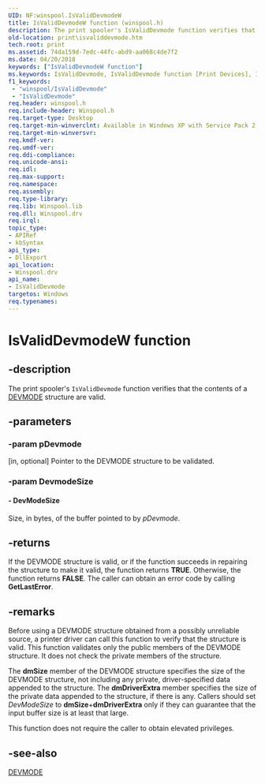 ```yaml
---
UID: NF:winspool.IsValidDevmodeW
title: IsValidDevmodeW function (winspool.h)
description: The print spooler's IsValidDevmode function verifies that the contents of a DEVMODE structure are valid.
old-location: print\isvaliddevmode.htm
tech.root: print
ms.assetid: 74da159d-7edc-44fc-abd9-aa068c4de7f2
ms.date: 04/20/2018
keywords: ["IsValidDevmodeW function"]
ms.keywords: IsValidDevmode, IsValidDevmode function [Print Devices], IsValidDevmodeA, IsValidDevmodeW, print.isvaliddevmode, spoolfnc_ea9b6cc1-6f0b-42a7-835b-df561588691a.xml, winspool/IsValidDevmode
f1_keywords:
 - "winspool/IsValidDevmode"
 - "IsValidDevmode"
req.header: winspool.h
req.include-header: Winspool.h
req.target-type: Desktop
req.target-min-winverclnt: Available in Windows XP with Service Pack 2 and later versions of Windows.
req.target-min-winversvr: 
req.kmdf-ver: 
req.umdf-ver: 
req.ddi-compliance: 
req.unicode-ansi: 
req.idl: 
req.max-support: 
req.namespace: 
req.assembly: 
req.type-library: 
req.lib: Winspool.lib
req.dll: Winspool.drv
req.irql: 
topic_type:
- APIRef
- kbSyntax
api_type:
- DllExport
api_location:
- Winspool.drv
api_name:
- IsValidDevmode
targetos: Windows
req.typenames: 
---
```


# IsValidDevmodeW function


## -description


The print spooler's <code>IsValidDevmode</code> function verifies that the contents of a <a href="https://docs.microsoft.com/windows/win32/api/wingdi/ns-wingdi-devmodew">DEVMODE</a> structure are valid.


## -parameters




### -param pDevmode 
[in, optional]
Pointer to the DEVMODE structure to be validated.


### -param DevmodeSize






#### - DevModeSize

Size, in bytes, of the buffer pointed to by <i>pDevmode</i>.


## -returns



If the DEVMODE structure is valid, or if the function succeeds in repairing the structure to make it valid, the function returns <b>TRUE</b>. Otherwise, the function returns <b>FALSE</b>. The caller can obtain an error code by calling <b>GetLastError</b>.




## -remarks



Before using a DEVMODE structure obtained from a possibly unreliable source, a printer driver can call this function to verify that the structure is valid. This function validates only the public members of the DEVMODE structure. It does not check the private members of the structure.

The <b>dmSize</b> member of the DEVMODE structure specifies the size of the DEVMODE structure, not including any private, driver-specified data appended to the structure. The <b>dmDriverExtra</b> member specifies the size of the private data appended to the structure, if there is any. Callers should set <i>DevModeSize</i> to <b>dmSize</b>+<b>dmDriverExtra</b> only if they can guarantee that the input buffer size is at least that large.

This function does not require the caller to obtain elevated privileges.




## -see-also




<a href="https://docs.microsoft.com/windows/win32/api/wingdi/ns-wingdi-devmodew">DEVMODE</a>
 

 

